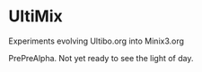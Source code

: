 # UltiMix
Experiments evolving Ultibo.org into Minix3.org

PrePreAlpha.  Not yet ready to see the light of day.
